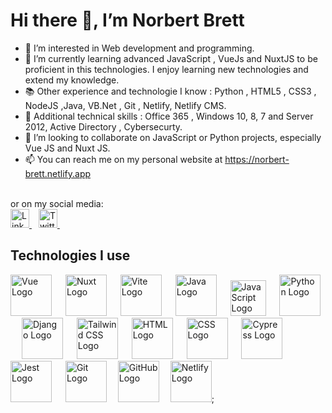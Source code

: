 # Hi there 👋, I’m Norbert Brett

- 👀 I’m interested in Web development and programming.
- 🌱 I’m currently learning advanced JavaScript , VueJs and NuxtJS to be proficient in this technologies. I enjoy learning new technologies and extend my knowledge.
- 📚 Other experience and technologie I know : Python , HTML5 , CSS3 , NodeJS ,Java,  VB.Net , Git , Netlify, Netlify CMS.
- 💽 Additional technical skills : Office 365 , Windows 10, 8, 7 and Server 2012, Active Directory , Cybersecurty.
- 💞️ I’m looking to collaborate on JavaScript or Python projects, especially Vue JS and Nuxt JS.
- 📫 You can reach me on my personal website at https://norbert-brett.netlify.app
<br>
or on my social media:
<br>

<a href="https://www.linkedin.com/in/norbert-brett/">
  <img src="https://cdn.worldvectorlogo.com/logos/linkedin-icon-2.svg" title="LinkedIn" alt="Linkedin Account" width="30" />
</a> &ensp;
<a href="https://twitter.com/Norbert_Brett">
  <img src="https://cdn.worldvectorlogo.com/logos/twitter-3.svg" title="Twitter" alt="Twitter Account" width="30" />
</a> &ensp;

<br>

## Technologies I use

<img src="https://cdn.svgporn.com/logos/vue.svg" title="Vue JS" alt="Vue Logo" width="66" /> &emsp;
<img src="https://cdn.svgporn.com/logos/nuxt-icon.svg" title="Nuxt JS" alt="Nuxt Logo" width="66"  /> &emsp;
<img src="https://cdn.svgporn.com/logos/vitejs.svg" title="Vite" alt="Vite Logo" width="66"  /> &emsp;
<img src="https://cdn.svgporn.com/logos/java.svg" title="Java" alt="Java Logo" width="66"  /> &emsp;
<img src="https://cdn.svgporn.com/logos/javascript.svg" title="JavaScript" alt="JavaScript Logo" width="57" /> &emsp;
<img src="https://cdn.svgporn.com/logos/python.svg" title="Python" alt="Python Logo" width="66" /> &emsp;
<img src="https://cdn.svgporn.com/logos/django-icon.svg" title="Django" alt="Django Logo" width="66" /> &emsp;
<img src="https://cdn.svgporn.com/logos/tailwindcss-icon.svg" title="Tailwind CSS" alt="Tailwind CSS Logo" width="66" /> &emsp;
<img src="https://cdn.svgporn.com/logos/html-5.svg" title="HTML" alt="HTML Logo" width="66" /> &emsp;
<img src="https://cdn.svgporn.com/logos/css-3.svg" title="CSS" alt="CSS Logo" width="66" /> &emsp;
<img src="https://cdn.svgporn.com/logos/cypress.svg" title="Cypress" alt="Cypress Logo" width="66" /> &emsp;
<img src="https://cdn.svgporn.com/logos/jest.svg" title="Jest" alt="Jest Logo" width="66" /> &emsp;
<img src="https://cdn.svgporn.com/logos/git-icon.svg" title="Git" alt="Git Logo" width="66" />&emsp;
<img src="https://cdn.svgporn.com/logos/github-octocat.svg" title="GitHub" alt="GitHub Logo" width="66" />&emsp;
<img src="https://cdn.svgporn.com/logos/netlify.svg" title="Netlify" alt="Netlify Logo" width="66" />;




<!---
NorbertBrett/NorbertBrett is a ✨ special ✨ repository because its `README.md` (this file) appears on your GitHub profile.
You can click the Preview link to take a look at your changes.
--->
